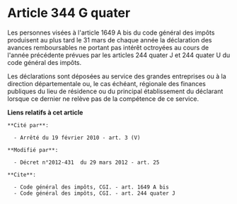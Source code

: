 # Article 344 G quater

Les personnes visées à l'article 1649 A bis du code général des impôts produisent au plus tard le 31 mars de chaque année la
déclaration des avances remboursables ne portant pas intérêt octroyées au cours de l'année précédente prévues par les
articles 244 quater J et 244 quater U du code général des impôts. 

Les déclarations sont déposées au service des grandes entreprises ou à la   direction départementale ou, le cas échéant,
régionale des finances publiques du lieu de résidence ou du principal établissement du déclarant lorsque ce dernier ne relève
pas de la compétence de ce service.

**Liens relatifs à cet article**

	**Cité par**:

	  - Arrêté du 19 février 2010 - art. 3 (V)

	**Modifié par**:

	  - Décret n°2012-431  du 29 mars 2012 - art. 25

	**Cite**:

	  - Code général des impôts, CGI. - art. 1649 A bis
	  - Code général des impôts, CGI. - art. 244 quater J
